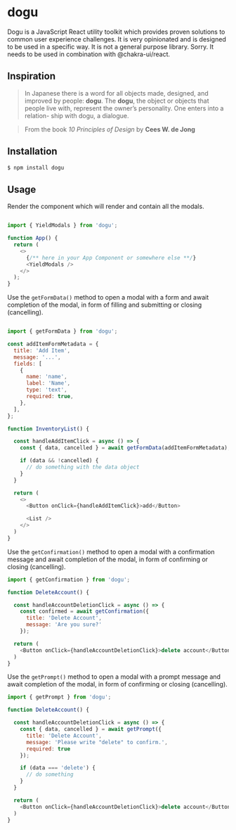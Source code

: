 # dogu
Dogu is a JavaScript React utility toolkit which provides proven solutions to common user experience challenges. It is very opinionated and is designed to be used in a specific way. It is not a general purpose library. Sorry. It needs to be used in combination with @chakra-ui/react.

## Inspiration

> In Japanese there is a 
word for all objects made, 
designed, and improved by 
people: **dogu**. The **dogu**, 
the object or objects that 
people live with, represent 
the owner’s personality. 
One enters into a relation- 
ship with dogu, a dialogue.

> From the book *10 Principles of Design* by **Cees W. de Jong**

## Installation
```bash
$ npm install dogu
```

## Usage
Render the component which will render and contain all the modals.
```javascript

import { YieldModals } from 'dogu';

function App() {
  return (
    <>
      {/** here in your App Component or somewhere else **/}
      <YieldModals />
    </>
  );
}
```

Use the `getFormData()` method to open a modal with a form and await completion of the modal, in form of filling and submitting or closing (cancelling).

```javascript

import { getFormData } from 'dogu';

const addItemFormMetadata = {
  title: 'Add Item',
  message: '...',
  fields: [
    {
      name: 'name',
      label: 'Name',
      type: 'text',
      required: true,
    },
  ],
};

function InventoryList() {

  const handleAddItemClick = async () => {
    const { data, cancelled } = await getFormData(addItemFormMetadata);

    if (data && !cancelled) {
      // do something with the data object
    }
  }

  return (
    <>
      <Button onClick={handleAddItemClick}>add</Button>

      <List />
    </>
  )
}

```

Use the `getConfirmation()` method to open a modal with a confirmation message and await completion of the modal, in form of confirming or closing (cancelling).

```javascript
import { getConfirmation } from 'dogu';

function DeleteAccount() {

  const handleAccountDeletionClick = async () => {
    const confirmed = await getConfirmation({
      title: 'Delete Account',
      message: 'Are you sure?'
    });

  return (
    <Button onClick={handleAccountDeletionClick}>delete account</Button>
  )
}
```

Use the `getPrompt()` method to open a modal with a prompt message and await completion of the modal, in form of confirming or closing (cancelling).

```javascript
import { getPrompt } from 'dogu';

function DeleteAccount() {

  const handleAccountDeletionClick = async () => {
    const { data, cancelled } = await getPrompt({
      title: 'Delete Account',
      message: 'Please write "delete" to confirm.',
      required: true
    });

    if (data === 'delete') {
      // do something
    }
  }

  return (
    <Button onClick={handleAccountDeletionClick}>delete account</Button>
  )
}
```

